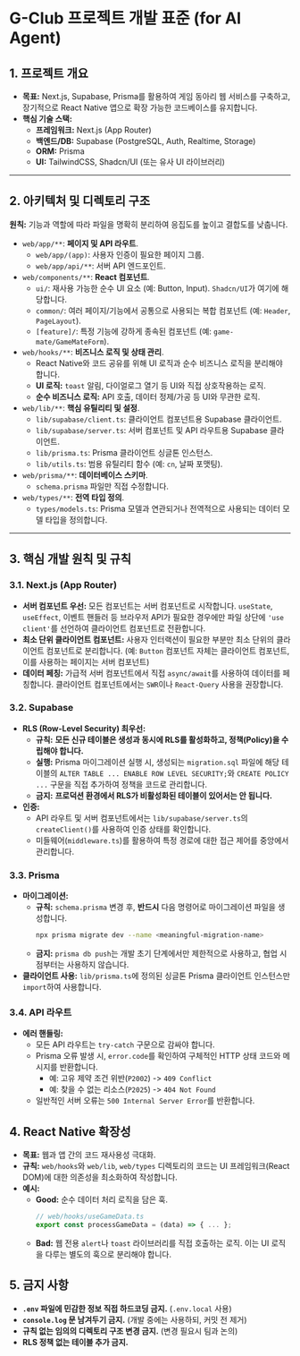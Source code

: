 # G-Club 프로젝트 개발 표준 (for AI Agent)

## 1. 프로젝트 개요

- **목표:** Next.js, Supabase, Prisma를 활용하여 게임 동아리 웹 서비스를 구축하고, 장기적으로 React Native 앱으로 확장 가능한 코드베이스를 유지합니다.
- **핵심 기술 스택:**
  - **프레임워크:** Next.js (App Router)
  - **백엔드/DB:** Supabase (PostgreSQL, Auth, Realtime, Storage)
  - **ORM:** Prisma
  - **UI:** TailwindCSS, Shadcn/UI (또는 유사 UI 라이브러리)

---

## 2. 아키텍처 및 디렉토리 구조

**원칙:** 기능과 역할에 따라 파일을 명확히 분리하여 응집도를 높이고 결합도를 낮춥니다.

- `web/app/**`: **페이지 및 API 라우트**.
  - `web/app/(app)`: 사용자 인증이 필요한 페이지 그룹.
  - `web/app/api/**`: 서버 API 엔드포인트.
- `web/components/**`: **React 컴포넌트**.
  - `ui/`: 재사용 가능한 순수 UI 요소 (예: Button, Input). `Shadcn/UI`가 여기에 해당합니다.
  - `common/`: 여러 페이지/기능에서 공통으로 사용되는 복합 컴포넌트 (예: `Header`, `PageLayout`).
  - `[feature]/`: 특정 기능에 강하게 종속된 컴포넌트 (예: `game-mate/GameMateForm`).
- `web/hooks/**`: **비즈니스 로직 및 상태 관리**.
  - React Native와 코드 공유를 위해 UI 로직과 순수 비즈니스 로직을 분리해야 합니다.
  - **UI 로직:** `toast` 알림, 다이얼로그 열기 등 UI와 직접 상호작용하는 로직.
  - **순수 비즈니스 로직:** API 호출, 데이터 정제/가공 등 UI와 무관한 로직.
- `web/lib/**`: **핵심 유틸리티 및 설정**.
  - `lib/supabase/client.ts`: 클라이언트 컴포넌트용 Supabase 클라이언트.
  - `lib/supabase/server.ts`: 서버 컴포넌트 및 API 라우트용 Supabase 클라이언트.
  - `lib/prisma.ts`: Prisma 클라이언트 싱글톤 인스턴스.
  - `lib/utils.ts`: 범용 유틸리티 함수 (예: `cn`, 날짜 포맷팅).
- `web/prisma/**`: **데이터베이스 스키마**.
  - `schema.prisma` 파일만 직접 수정합니다.
- `web/types/**`: **전역 타입 정의**.
  - `types/models.ts`: Prisma 모델과 연관되거나 전역적으로 사용되는 데이터 모델 타입을 정의합니다.

---

## 3. 핵심 개발 원칙 및 규칙

### 3.1. Next.js (App Router)
- **서버 컴포넌트 우선:** 모든 컴포넌트는 서버 컴포넌트로 시작합니다. `useState`, `useEffect`, 이벤트 핸들러 등 브라우저 API가 필요한 경우에만 파일 상단에 `'use client'`를 선언하여 클라이언트 컴포넌트로 전환합니다.
- **최소 단위 클라이언트 컴포넌트:** 사용자 인터랙션이 필요한 부분만 최소 단위의 클라이언트 컴포넌트로 분리합니다. (예: `Button` 컴포넌트 자체는 클라이언트 컴포넌트, 이를 사용하는 페이지는 서버 컴포넌트)
- **데이터 페칭:** 가급적 서버 컴포넌트에서 직접 `async/await`를 사용하여 데이터를 페칭합니다. 클라이언트 컴포넌트에서는 `SWR`이나 `React-Query` 사용을 권장합니다.

### 3.2. Supabase
- **RLS (Row-Level Security) 최우선:**
  - **규칙:** **모든 신규 테이블은 생성과 동시에 RLS를 활성화하고, 정책(Policy)을 수립해야 합니다.**
  - **실행:** Prisma 마이그레이션 실행 시, 생성되는 `migration.sql` 파일에 해당 테이블의 `ALTER TABLE ... ENABLE ROW LEVEL SECURITY;`와 `CREATE POLICY ...` 구문을 직접 추가하여 정책을 코드로 관리합니다.
  - **금지:** **프로덕션 환경에서 RLS가 비활성화된 테이블이 있어서는 안 됩니다.**
- **인증:**
  - API 라우트 및 서버 컴포넌트에서는 `lib/supabase/server.ts`의 `createClient()`를 사용하여 인증 상태를 확인합니다.
  - 미들웨어(`middleware.ts`)를 활용하여 특정 경로에 대한 접근 제어를 중앙에서 관리합니다.

### 3.3. Prisma
- **마이그레이션:**
  - **규칙:** `schema.prisma` 변경 후, **반드시** 다음 명령어로 마이그레이션 파일을 생성합니다.
    ```bash
    npx prisma migrate dev --name <meaningful-migration-name>
    ```
  - **금지:** `prisma db push`는 개발 초기 단계에서만 제한적으로 사용하고, 협업 시점부터는 사용하지 않습니다.
- **클라이언트 사용:** `lib/prisma.ts`에 정의된 싱글톤 Prisma 클라이언트 인스턴스만 `import`하여 사용합니다.

### 3.4. API 라우트
- **에러 핸들링:**
  - 모든 API 라우트는 `try-catch` 구문으로 감싸야 합니다.
  - Prisma 오류 발생 시, `error.code`를 확인하여 구체적인 HTTP 상태 코드와 메시지를 반환합니다.
    - 예: 고유 제약 조건 위반(`P2002`) -> `409 Conflict`
    - 예: 찾을 수 없는 리소스(`P2025`) -> `404 Not Found`
  - 일반적인 서버 오류는 `500 Internal Server Error`를 반환합니다.

## 4. React Native 확장성
- **목표:** 웹과 앱 간의 코드 재사용성 극대화.
- **규칙:** `web/hooks`와 `web/lib`, `web/types` 디렉토리의 코드는 UI 프레임워크(React DOM)에 대한 의존성을 최소화하여 작성합니다.
- **예시:**
  - **Good:** 순수 데이터 처리 로직을 담은 훅.
    ```typescript
    // web/hooks/useGameData.ts
    export const processGameData = (data) => { ... };
    ```
  - **Bad:** 웹 전용 `alert`나 `toast` 라이브러리를 직접 호출하는 로직. 이는 UI 로직을 다루는 별도의 훅으로 분리해야 합니다.

## 5. 금지 사항
- **`.env` 파일에 민감한 정보 직접 하드코딩 금지.** (`.env.local` 사용)
- **`console.log` 문 남겨두기 금지.** (개발 중에는 사용하되, 커밋 전 제거)
- **규칙 없는 임의의 디렉토리 구조 변경 금지.** (변경 필요시 팀과 논의)
- **RLS 정책 없는 테이블 추가 금지.** 